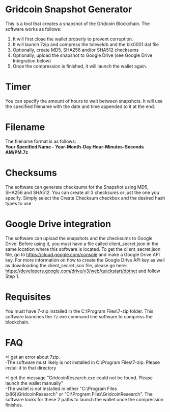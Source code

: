 # Gridcoin Snapshot Generator
This is a tool that creates a snapshot of the Gridcoin Blockchain. The software works as follows:
1. It will first close the wallet properly to prevent corruption.
2. It will launch 7zip and compress the txleveldb and the blk0001.dat file
3. Optionally, create MD5, SHA256 and/or SHA512 checksums
4. Optionally, upload the snapshot to Google Drive (see Google Drive Integration below)
3. Once the compression is finished, it will launch the wallet again.

# Timer
You can specify the amount of hours to wait between snapshots. It will use the specified filename with the date and time appended to it at the end.

# Filename
The filename format is as follows:  
**Your Specified Name - Year-Month-Day Hour-Minutes-Seconds AM/PM.7z**

# Checksums
The software can generate checksums for the Snapshot using MD5, SHA256 and SHA512. You can create all 3 checksums or just the one you specify. Simply select the Create Checksum checkbox and the desired hash types to use

# Google Drive integration
The software can upload the snapshots and the checksums to Google Drive. Before using it, you must have a file called client_secret.json in the same location where this software is located. To get the client_secret.json file, go to https://cloud.google.com/console and make a Google Drive API key. For more information on how to create the Google Drive API key as well as downloading the client_secret.json file, please go here: https://developers.google.com/drive/v3/web/quickstart/dotnet and follow Step 1.

# Requisites
You must have 7-zip installed in the C:\Program Files\7-zip folder. This software launches the 7z.exe command line software to compress the blockchain.

# FAQ
*I get an error about 7zip.  
-The software must likely is not installed in C:\Program Files\7-zip. Please install it to that directory

*I get the message "GridcoinResearch.exe could not be found. Please launch the wallet manually"  
-The wallet is not installed in either "C:\Program Files (x86)\GridcoinResearch\" or "C:\Program Files\GridcoinResearch\". The software looks for these 2 paths to launch the wallet once the compression finishes.
